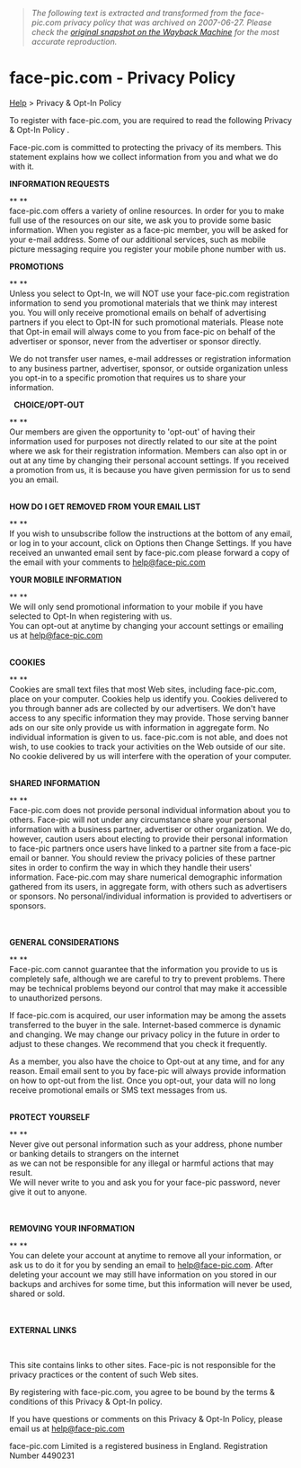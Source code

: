 > *The following text is extracted and transformed from the face-pic.com privacy policy that was archived on 2007-06-27. Please check the [original snapshot on the Wayback Machine](https://web.archive.org/web/20070627024712id_/http%3A//face-pic.com/pages/privacy.php) for the most accurate reproduction.*

# face-pic.com - Privacy Policy

[Help](https://web.archive.org/web/20070627024712id_/http%3A//face-pic.com/pages/help.php) > Privacy & Opt-In Policy

  
To register with face-pic.com, you are required to read the following Privacy & Opt-In Policy . 

Face-pic.com is committed to protecting the privacy of its members. This statement explains how we collect information from you and what we do with it.

**INFORMATION REQUESTS**

 ** **  
face-pic.com offers a variety of online resources. In order for you to make full use of the resources on our site, we ask you to provide some basic information. When you register as a face-pic member, you will be asked for your e-mail address. Some of our additional services, such as mobile picture messaging require you register your mobile phone number with us.

**PROMOTIONS**

 ** **  
Unless you select to Opt-In, we will NOT use your face-pic.com registration information to send you promotional materials that we think may interest you. You will only receive promotional emails on behalf of advertising partners if you elect to Opt-IN for such promotional materials. Please note that Opt-in email will always come to you from face-pic on behalf of the advertiser or sponsor, never from the advertiser or sponsor directly.

We do not transfer user names, e-mail addresses or registration information to any business partner, advertiser, sponsor, or outside organization unless you opt-in to a specific promotion that requires us to share your information.

  **CHOICE/OPT-OUT**

 ** **  
Our members are given the opportunity to 'opt-out' of having their information used for purposes not directly related to our site at the point where we ask for their registration information. Members can also opt in or out at any time by changing their personal account settings. If you received a promotion from us, it is because you have given permission for us to send you an email.  


    
**HOW DO I GET REMOVED FROM YOUR EMAIL LIST**

** **  
If you wish to unsubscribe follow the instructions at the bottom of any email, or log in to your account, click on Options then Change Settings. If you have received an unwanted email sent by face-pic.com please forward a copy of the email with your comments to help@face-pic.com

**YOUR MOBILE INFORMATION**

 ** **  
We will only send promotional information to your mobile if you have selected to Opt-In when registering with us.  
You can opt-out at anytime by changing your account settings or emailing us at help@face-pic.com  


    
**COOKIES**

** **  
Cookies are small text files that most Web sites, including face-pic.com, place on your computer. Cookies help us identify you. Cookies delivered to you through banner ads are collected by our advertisers. We don't have access to any specific information they may provide. Those serving banner ads on our site only provide us with information in aggregate form. No individual information is given to us. face-pic.com is not able, and does not wish, to use cookies to track your activities on the Web outside of our site. No cookie delivered by us will interfere with the operation of your computer.  


    
**SHARED INFORMATION**

** **  
Face-pic.com does not provide personal individual information about you to others. Face-pic will not under any circumstance share your personal information with a business partner, advertiser or other organization. We do, however, caution users about electing to provide their personal information to face-pic partners once users have linked to a partner site from a face-pic email or banner. You should review the privacy policies of these partner sites in order to confirm the way in which they handle their users' information. Face-pic.com may share numerical demographic information gathered from its users, in aggregate form, with others such as advertisers or sponsors. No personal/individual information is provided to advertisers or sponsors.  
 

     
**GENERAL CONSIDERATIONS**

** **  
Face-pic.com cannot guarantee that the information you provide to us is completely safe, although we are careful to try to prevent problems. There may be technical problems beyond our control that may make it accessible to unauthorized persons.

If face-pic.com is acquired, our user information may be among the assets transferred to the buyer in the sale. Internet-based commerce is dynamic and changing. We may change our privacy policy in the future in order to adjust to these changes. We recommend that you check it frequently.

As a member, you also have the choice to Opt-out at any time, and for any reason. Email email sent to you by face-pic will always provide information on how to opt-out from the list. Once you opt-out, your data will no long receive promotional emails or SMS text messages from us.

     
**PROTECT YOURSELF**

** **  
Never give out personal information such as your address, phone number or banking details to strangers on the internet  
as we can not be responsible for any illegal or harmful actions that may result.  
We will never write to you and ask you for your face-pic password, never give it out to anyone.  
 

    
**REMOVING YOUR INFORMATION**

** **  
You can delete your account at anytime to remove all your information, or ask us to do it for you by sending an email to help@face-pic.com. After deleting your account we may still have information on you stored in our backups and archives for some time, but this information will never be used, shared or sold.  
 

     
**EXTERNAL LINKS**

 

This site contains links to other sites. Face-pic is not responsible for the privacy practices or the content of such Web sites.

By registering with face-pic.com, you agree to be bound by the terms & conditions of this Privacy & Opt-In policy.

If you have questions or comments on this Privacy & Opt-In Policy, please email us at help@face-pic.com

face-pic.com Limited is a registered business in England. Registration Number 4490231 
